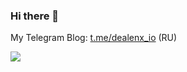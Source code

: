 ### Hi there 👋

My Telegram Blog: <a href="https://t.me/dealenx_io">t.me/dealenx_io</a> (RU)

<a href="https://t.me/dealenx_io"><img src="https://mini.s-shot.ru/1024x768/JPEG/1024/Z100/?https://t.me/s/dealenx_io"/></a>

<!--
**dealenx/dealenx** is a ✨ _special_ ✨ repository because its `README.md` (this file) appears on your GitHub profile.

Here are some ideas to get you started:

- 🔭 I’m currently working on ...
- 🌱 I’m currently learning ...
- 👯 I’m looking to collaborate on ...
- 🤔 I’m looking for help with ...
- 💬 Ask me about ...
- 📫 How to reach me: ...
- 😄 Pronouns: ...
- ⚡ Fun fact: ...
-->
